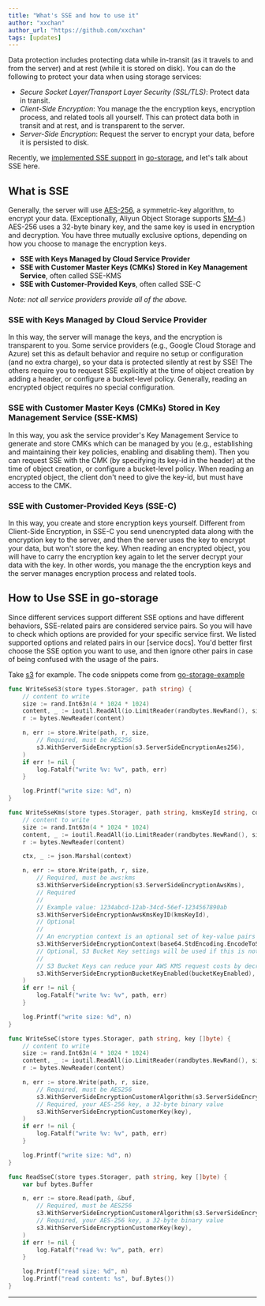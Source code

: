 ```yaml
---
title: "What's SSE and how to use it"
author: "xxchan"
author_url: "https://github.com/xxchan"
tags: [updates]
---
```


Data protection includes protecting data while in-transit (as it travels to and from the server) and at rest (while it is stored on disk). You can do the following to protect your data when using storage services:

- *Secure Socket Layer/Transport Layer Security (SSL/TLS)*: Protect data in transit.
- *Client-Side Encryption*: You manage the the encryption keys, encryption process, and related tools all yourself. This can protect data both in transit and at rest, and is transparent to the server.
- *Server-Side Encryption*: Request the server to encrypt your data, before it is persisted to disk. 

Recently, we [implemented SSE support](https://github.com/aos-dev/go-storage/issues/523) in [go-storage], and let's talk about SSE here.

## What is SSE

Generally, the server will use [AES-256], a symmetric-key algorithm, to encrypt your data. (Exceptionally, Aliyun Object Storage supports [SM-4].) AES-256 uses a 32-byte binary key, and the same key is used in encryption and decryption. You have three mutually exclusive options, depending on how you choose to manage the encryption keys.

- **SSE with Keys Managed by Cloud Service Provider**
- **SSE with Customer Master Keys (CMKs) Stored in Key Management Service**, often called SSE-KMS
- **SSE with Customer-Provided Keys**, often called SSE-C

*Note: not all service providers provide all of the above.*

### SSE with Keys Managed by Cloud Service Provider

In this way, the server will manage the keys, and the encryption is transparent to you. Some service providers (e.g., Google Cloud Storage and Azure) set this as default behavior and require no setup or configuration (and no extra charge), so your data is protected silently at rest by SSE! The others require you to request SSE explicitly at the time of object creation by adding a header, or configure a bucket-level policy. Generally, reading an encrypted object requires no special configuration.

### SSE with Customer Master Keys (CMKs) Stored in Key Management Service (SSE-KMS)

In this way, you ask the service provider's Key Management Service to generate and store CMKs which can be managed by you (e.g., establishing and maintaining their key policies, enabling and disabling them). Then you can request SSE with the CMK (by specifying its key-id in the header) at the time of object creation, or configure a bucket-level policy. When reading an encrypted object, the client don't need to give the key-id, but must have access to the CMK. 

### SSE with Customer-Provided Keys (SSE-C)

In this way, you create and store encryption keys yourself. Different from Client-Side Encryption, in SSE-C you send unencrypted data along with the encryption key to the server, and then the server uses the key to encrypt your data, but won't store the key. When reading an encrypted object, you will have to carry the encryption key again to let the server decrypt your data with the key. In other words, you manage the the encryption keys and the server manages encryption process and related tools.

## How to Use SSE in go-storage

Since different services support different SSE options and have different behaviors, SSE-related pairs are considered service pairs. So you will have to check which options are provided for your specific service first. We listed supported options and related pairs in our [service docs]. You'd better first choose the SSE option you want to use, and then ignore other pairs in case of being confused with the usage of the pairs.

Take [s3] for example. The code snippets come from [go-storage-example]

```go
func WriteSseS3(store types.Storager, path string) {
	// content to write
	size := rand.Int63n(4 * 1024 * 1024)
	content, _ := ioutil.ReadAll(io.LimitReader(randbytes.NewRand(), size))
	r := bytes.NewReader(content)

	n, err := store.Write(path, r, size,
		// Required, must be AES256
		s3.WithServerSideEncryption(s3.ServerSideEncryptionAes256),
	)
	if err != nil {
		log.Fatalf("write %v: %v", path, err)
	}

	log.Printf("write size: %d", n)
}

func WriteSseKms(store types.Storager, path string, kmsKeyId string, context map[string]string, bucketKeyEnabled bool) {
	// content to write
	size := rand.Int63n(4 * 1024 * 1024)
	content, _ := ioutil.ReadAll(io.LimitReader(randbytes.NewRand(), size))
	r := bytes.NewReader(content)

	ctx, _ := json.Marshal(context)

	n, err := store.Write(path, r, size,
		// Required, must be aws:kms
		s3.WithServerSideEncryption(s3.ServerSideEncryptionAwsKms),
		// Required
		//
		// Example value: 1234abcd-12ab-34cd-56ef-1234567890ab
		s3.WithServerSideEncryptionAwsKmsKeyID(kmsKeyId),
		// Optional
		//
		// An encryption context is an optional set of key-value pairs that can contain additional contextual information about the data. https://docs.aws.amazon.com/AmazonS3/latest/userguide/UsingKMSEncryption.html#encryption-context
		s3.WithServerSideEncryptionContext(base64.StdEncoding.EncodeToString(ctx)),
		// Optional, S3 Bucket Key settings will be used if this is not specified.
		//
		// S3 Bucket Keys can reduce your AWS KMS request costs by decreasing the request traffic from Amazon S3 to AWS KMS. https://docs.aws.amazon.com/AmazonS3/latest/userguide/UsingKMSEncryption.html#sse-kms-bucket-keys
		s3.WithServerSideEncryptionBucketKeyEnabled(bucketKeyEnabled),
	)
	if err != nil {
		log.Fatalf("write %v: %v", path, err)
	}

	log.Printf("write size: %d", n)
}

func WriteSseC(store types.Storager, path string, key []byte) {
	// content to write
	size := rand.Int63n(4 * 1024 * 1024)
	content, _ := ioutil.ReadAll(io.LimitReader(randbytes.NewRand(), size))
	r := bytes.NewReader(content)

	n, err := store.Write(path, r, size,
		// Required, must be AES256
		s3.WithServerSideEncryptionCustomerAlgorithm(s3.ServerSideEncryptionAes256),
		// Required, your AES-256 key, a 32-byte binary value
		s3.WithServerSideEncryptionCustomerKey(key),
	)
	if err != nil {
		log.Fatalf("write %v: %v", path, err)
	}

	log.Printf("write size: %d", n)
}

func ReadSseC(store types.Storager, path string, key []byte) {
	var buf bytes.Buffer

	n, err := store.Read(path, &buf,
		// Required, must be AES256
		s3.WithServerSideEncryptionCustomerAlgorithm(s3.ServerSideEncryptionAes256),
		// Required, your AES-256 key, a 32-byte binary value
		s3.WithServerSideEncryptionCustomerKey(key),
	)
	if err != nil {
		log.Fatalf("read %v: %v", path, err)
	}

	log.Printf("read size: %d", n)
	log.Printf("read content: %s", buf.Bytes())
}
```

---

[go-storage]: https://github.com/aos-dev/go-storage
[AES-256]: https://en.wikipedia.org/wiki/Advanced_Encryption_Standard
[SM-4]: https://en.wikipedia.org/wiki/SM4_(cipher)
[servide docs]: ../docs/services/index
[s3]: ../docs/go-storage/services/s3#server-side-encryption-sse
[go-storage-example]: https://github.com/aos-dev/go-storage-example